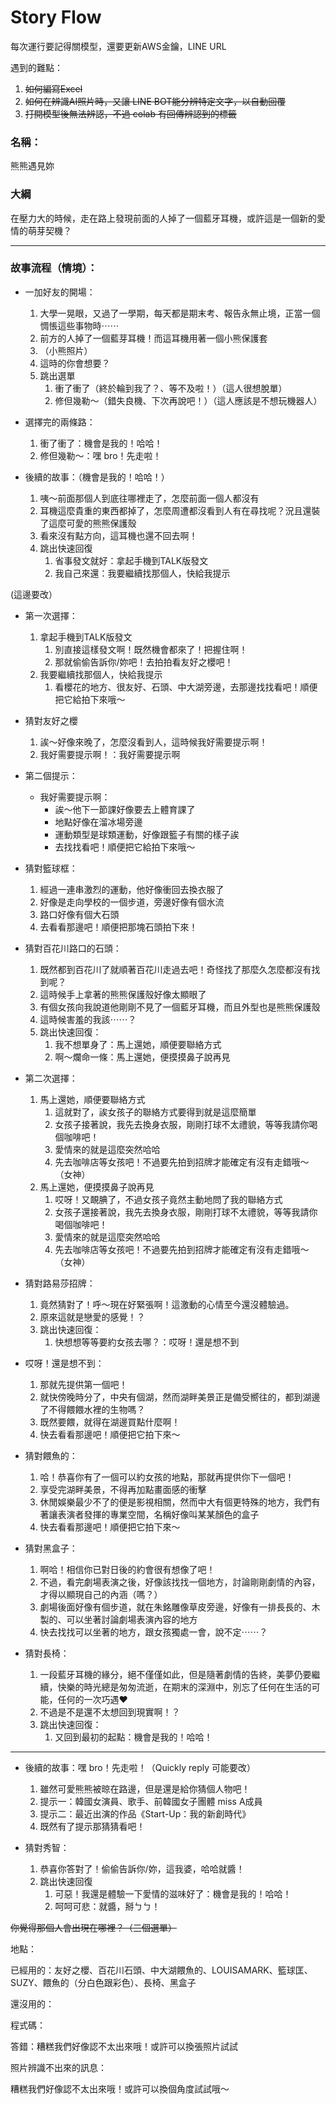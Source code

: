 # Story Flow

每次運行要記得關模型，還要更新AWS金鑰，LINE URL

遇到的難點：

1. ~~如何編寫Excel~~
2. ~~如何在辨識AI照片時，又讓 LINE BOT能分辨特定文字，以自動回覆~~
3. ~~打開模型後無法辨認，不過 colab 有回傳辨認到的標籤~~

### 名稱：

熊熊遇見妳

### 大綱

在壓力大的時候，走在路上發現前面的人掉了一個藍牙耳機，或許這是一個新的愛情的萌芽契機？

---

### 故事流程（情境）：

- 一加好友的開場：
    1. 大學一晃眼，又過了一學期，每天都是期末考、報告永無止境，正當一個惆悵這些事物時⋯⋯
    2. 前方的人掉了一個藍芽耳機！而這耳機用著一個小熊保護套
    3. （小熊照片）
    4. 這時的你會想要？
    5. 跳出選單
        1. 衝了衝了（終於輪到我了？、等不及啦！）（這人很想脫單）
        2. 修但幾勒～（錯失良機、下次再說吧！）（這人應該是不想玩機器人）

- 選擇完的兩條路：
    1. 衝了衝了：機會是我的！哈哈！
    2. 修但幾勒～：嘿 bro！先走啦！
    
- 後續的故事：（機會是我的！哈哈！）
    1. 咦～前面那個人到底往哪裡走了，怎麼前面一個人都沒有
    2. 耳機這麼貴重的東西都掉了，怎麼周遭都沒看到人有在尋找呢？況且還裝了這麼可愛的熊熊保護殼
    3. 看來沒有點方向，這耳機也還不回去啊！
    4. 跳出快速回復
        1. 省事發文就好：拿起手機到TALK版發文
        2. 我自己來還：我要繼續找那個人，快給我提示

(這邊要改）

- 第一次選擇：
    1. 拿起手機到TALK版發文
        1. 別直接這樣發文啊！既然機會都來了！把握住啊！
        2. 那就偷偷告訴你/妳吧！去拍拍看友好之櫻吧！
    2. 我要繼續找那個人，快給我提示
        1. 看櫻花的地方、很友好、石頭、中大湖旁邊，去那邊找找看吧！順便把它給拍下來哦～

- 猜對友好之櫻
    1. 誒～好像來晚了，怎麼沒看到人，這時候我好需要提示啊！
    2. 我好需要提示啊！：我好需要提示啊

- 第二個提示：
    - 我好需要提示啊：
        - 誒～他下一節課好像要去上體育課了
        - 地點好像在溜冰場旁邊
        - 運動類型是球類運動，好像跟籃子有關的樣子誒
        - 去找找看吧！順便把它給拍下來哦～

- 猜對籃球框：
    1. 經過一連串激烈的運動，他好像衝回去換衣服了
    2. 好像是走向學校的一個步道，旁邊好像有個水流
    3. 路口好像有個大石頭
    4. 去看看那邊吧！順便把那塊石頭拍下來！

- 猜對百花川路口的石頭：
    1. 既然都到百花川了就順著百花川走過去吧！奇怪找了那麼久怎麼都沒有找到呢？
    2. 這時候手上拿著的熊熊保護殼好像太顯眼了
    3. 有個女孩向我說道他剛剛不見了一個藍牙耳機，而且外型也是熊熊保護殼
    4. 這時候害羞的我該⋯⋯？
    5. 跳出快速回復：
        1. 我不想單身了：馬上還她，順便要聯絡方式
        2. 啊～爛命一條：馬上還她，便摸摸鼻子說再見

- 第二次選擇：
    1. 馬上還她，順便要聯絡方式
        1. 這就對了，誒女孩子的聯絡方式要得到就是這麼簡單
        2. 女孩子接著說，我先去換身衣服，剛剛打球不太禮貌，等等我請你喝個咖啡吧！
        3. 愛情來的就是這麼突然哈哈
        4. 先去咖啡店等女孩吧！不過要先拍到招牌才能確定有沒有走錯哦～（女神）
    2. 馬上還她，便摸摸鼻子說再見
        1. 哎呀！又靦腆了，不過女孩子竟然主動地問了我的聯絡方式
        2. 女孩子還接著說，我先去換身衣服，剛剛打球不太禮貌，等等我請你喝個咖啡吧！
        3. 愛情來的就是這麼突然哈哈
        4. 先去咖啡店等女孩吧！不過要先拍到招牌才能確定有沒有走錯哦～（女神）

- 猜對路易莎招牌：
    1. 竟然猜對了！呼～現在好緊張啊！這激動的心情至今還沒體驗過。
    2. 原來這就是戀愛的感覺！？
    3. 跳出快速回復：
        1. 快想想等等要約女孩去哪？：哎呀！還是想不到
    
- 哎呀！還是想不到：
    1. 那就先提供第一個吧！
    2. 就快傍晚時分了，中央有個湖，然而湖畔美景正是備受嚮往的，都到湖邊了不得餵餵水裡的生物嗎？
    3. 既然要餵，就得在湖邊買點什麼啊！
    4. 快去看看那邊吧！順便把它拍下來～
    
- 猜對餵魚的：
    1. 哈！恭喜你有了一個可以約女孩的地點，那就再提供你下一個吧！
    2. 享受完湖畔美景，不得再加點畫面感的衝擊
    3. 休閒娛樂最少不了的便是影視相關，然而中大有個更特殊的地方，我們有著讓表演者發揮的專業空間，名稱好像叫某某顏色的盒子
    4. 快去看看那邊吧！順便把它拍下來～

- 猜對黑盒子：
    1. 啊哈！相信你已對日後的約會很有想像了吧！
    2. 不過，看完劇場表演之後，好像該找找一個地方，討論剛剛劇情的內容，才得以顯現自己的內涵（嗎？）
    3. 劇場後面好像有個步道，就在朱銘雕像草皮旁邊，好像有一排長長的、木製的、可以坐著討論劇場表演內容的地方
    4. 快去找找可以坐著的地方，跟女孩獨處一會，說不定⋯⋯？

- 猜對長椅：
    1. 一段藍牙耳機的緣分，絕不僅僅如此，但是隨著劇情的告終，美夢仍要繼續，快樂的時光總是匆匆流逝，在期末的深淵中，別忘了任何在生活的可能，任何的一次巧遇❤️
    2. 不過是不是還不太想回到現實啊！？
    3. 跳出快速回復：
        1. 又回到最初的起點：機會是我的！哈哈！

---

- 後續的故事：嘿 bro！先走啦！（Quickly reply 可能要改）
    1. 雖然可愛熊熊被晾在路邊，但是還是給你猜個人物吧！
    2. 提示一：韓國女演員、歌手、前韓國女子團體 miss A成員
    3. 提示二：最近出演的作品《Start-Up：我的新創時代》
    4. 既然有了提示那猜猜看吧！

- 猜對秀智：
    1. 恭喜你答對了！偷偷告訴你/妳，這我婆，哈哈就醬！ 
    2. 跳出快速回復
        1. 可惡！我還是體驗一下愛情的滋味好了：機會是我的！哈哈！
        2. 呵呵可悲：就醬，掰ㄅㄅ！
    

~~你覺得那個人會出現在哪裡？（三個選單）~~

地點：

已經用的：友好之櫻、百花川石頭、中大湖餵魚的、LOUISAMARK、籃球匡、SUZY、餵魚的（分白色跟彩色）、長椅、黑盒子

還沒用的：

程式碼：

答錯：糟糕我們好像認不太出來哦！或許可以換張照片試試

照片辨識不出來的訊息：

糟糕我們好像認不太出來哦！或許可以換個角度試試哦～